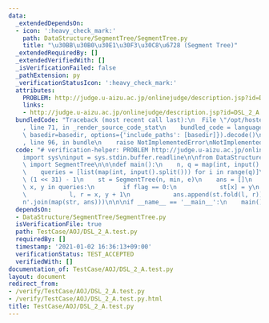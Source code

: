 ```yaml
---
data:
  _extendedDependsOn:
  - icon: ':heavy_check_mark:'
    path: DataStructure/SegmentTree/SegmentTree.py
    title: "\u30BB\u30B0\u30E1\u30F3\u30C8\u6728 (Segment Tree)"
  _extendedRequiredBy: []
  _extendedVerifiedWith: []
  _isVerificationFailed: false
  _pathExtension: py
  _verificationStatusIcon: ':heavy_check_mark:'
  attributes:
    PROBLEM: http://judge.u-aizu.ac.jp/onlinejudge/description.jsp?id=DSL_2_A
    links:
    - http://judge.u-aizu.ac.jp/onlinejudge/description.jsp?id=DSL_2_A
  bundledCode: "Traceback (most recent call last):\n  File \"/opt/hostedtoolcache/Python/3.9.5/x64/lib/python3.9/site-packages/onlinejudge_verify/documentation/build.py\"\
    , line 71, in _render_source_code_stat\n    bundled_code = language.bundle(stat.path,\
    \ basedir=basedir, options={'include_paths': [basedir]}).decode()\n  File \"/opt/hostedtoolcache/Python/3.9.5/x64/lib/python3.9/site-packages/onlinejudge_verify/languages/python.py\"\
    , line 96, in bundle\n    raise NotImplementedError\nNotImplementedError\n"
  code: "# verification-helper: PROBLEM http://judge.u-aizu.ac.jp/onlinejudge/description.jsp?id=DSL_2_A\n\
    import sys\ninput = sys.stdin.buffer.readline\n\nfrom DataStructure.SegmentTree.SegmentTree\
    \ import SegmentTree\n\n\ndef main():\n    n, q = map(int, input().split())\n\
    \    queries = [list(map(int, input().split())) for i in range(q)]\n\n    e =\
    \ (1 << 31) - 1\n    st = SegmentTree(n, min, e)\n    ans = []\n    for flag,\
    \ x, y in queries:\n        if flag == 0:\n            st[x] = y\n        else:\n\
    \            l, r = x, y + 1\n            ans.append(st.fold(l, r))\n\n    print('\\\
    n'.join(map(str, ans)))\n\n\nif __name__ == '__main__':\n    main()\n"
  dependsOn:
  - DataStructure/SegmentTree/SegmentTree.py
  isVerificationFile: true
  path: TestCase/AOJ/DSL_2_A.test.py
  requiredBy: []
  timestamp: '2021-01-02 16:36:13+09:00'
  verificationStatus: TEST_ACCEPTED
  verifiedWith: []
documentation_of: TestCase/AOJ/DSL_2_A.test.py
layout: document
redirect_from:
- /verify/TestCase/AOJ/DSL_2_A.test.py
- /verify/TestCase/AOJ/DSL_2_A.test.py.html
title: TestCase/AOJ/DSL_2_A.test.py
---
```

